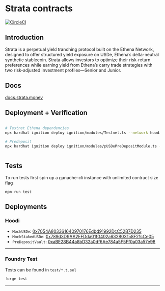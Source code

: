 # Strata contracts


[![CircleCI](https://dl.circleci.com/status-badge/img/circleci/CuZPw4nX5nC1pEn3Ea9opp/Fc4365omRPYr1x82FJDJvp/tree/master.svg?style=svg)](https://dl.circleci.com/status-badge/redirect/circleci/CuZPw4nX5nC1pEn3Ea9opp/Fc4365omRPYr1x82FJDJvp/tree/master)



Introduction
----------

Strata is a perpetual yield tranching protocol built on the Ethena Network, designed to offer structured yield exposure on USDe, Ethena’s delta-neutral synthetic stablecoin. Strata allows investors to optimize their risk-return preferences while earning yield from Ethena’s carry trade strategies with two risk-adjusted investment profiles—Senior and Junior.

Docs
----------

[docs.strata.money](https://strata-finance.gitbook.io/docs)


Deployment + Verification
----------

```bash

# Testnet Ethena dependencies
npx hardhat ignition deploy ignition/modules/Testnet.ts --network hoodi --verify

# Predeposit
npx hardhat ignition deploy ignition/modules/pUSDePreDepositModule.ts --network hoodi --verify



```

Tests
----------

To run tests first spin up a ganache-cli instance with unlimited contract size flag
```
npm run test
```

Deployments
-----------

### Hoodi

- `MockUSDe`: [0x7054A803361640970176Edbd91992DcC52B7D235](https://hoodi.etherscan.io/address/0x7054A803361640970176Edbd91992DcC52B7D235)
- `MockStakedUSDe`: [0x789d3D9AA2EFDda01f0402a632803158F21cCe05](https://hoodi.etherscan.io/address/0x789d3D9AA2EFDda01f0402a632803158F21cCe05)
- `PreDepositVault`: [0xaBE28B44a8bD32a0df6Ae784a5F5Ff0a03a57e98](https://hoodi.etherscan.io/address/0xaBE28B44a8bD32a0df6Ae784a5F5Ff0a03a57e98)

---


### Foundry Test

Tests can be found in `test/*.t.sol`

```bash
forge test
```

---
